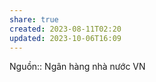 ```yaml
---
share: true
created: 2023-08-11T02:20
updated: 2023-10-06T16:09
---
```


Nguồn:: Ngân hàng nhà nước VN
